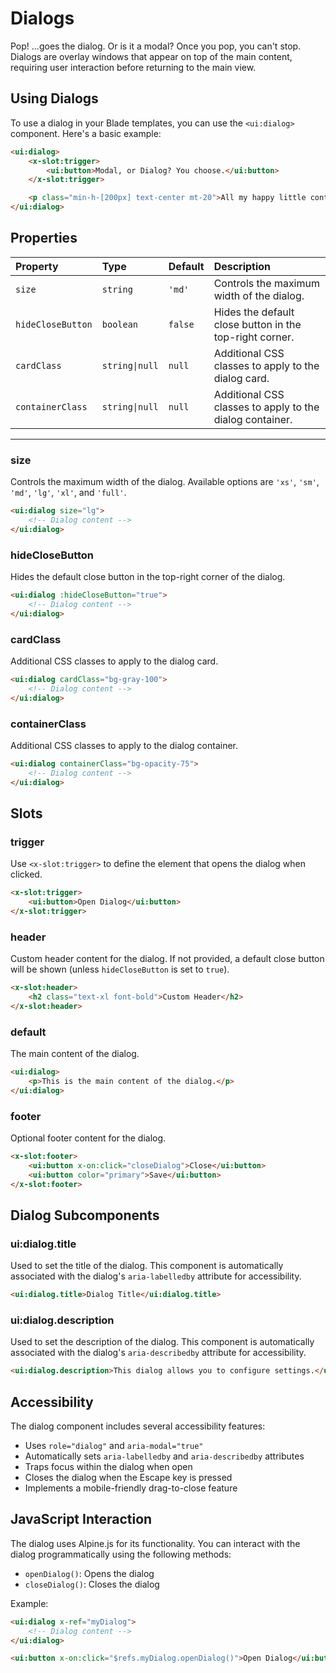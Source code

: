 # Dialogs

Pop! ...goes the dialog. Or is it a modal? Once you pop, you can't stop. Dialogs are overlay windows that appear on top of the main content, requiring user interaction before returning to the main view.

## Using Dialogs

To use a dialog in your Blade templates, you can use the `<ui:dialog>` component. Here's a basic example:

```html +demo title={Basic Dialog}
<ui:dialog>
    <x-slot:trigger>
        <ui:button>Modal, or Dialog? You choose.</ui:button>
    </x-slot:trigger>

    <p class="min-h-[200px] text-center mt-20">All my happy little content mistakes end up here.</p>
</ui:dialog>
```

## Properties

| Property | Type | Default | Description |
|:---|:---|:---|:---|
| `size` | `string` | `'md'` | Controls the maximum width of the dialog. |
| `hideCloseButton` | `boolean` | `false` | Hides the default close button in the top-right corner. |
| `cardClass` | `string\|null` | `null` | Additional CSS classes to apply to the dialog card. |
| `containerClass` | `string\|null` | `null` | Additional CSS classes to apply to the dialog container. |

---

### size

Controls the maximum width of the dialog. Available options are `'xs'`, `'sm'`, `'md'`, `'lg'`, `'xl'`, and `'full'`.

```html
<ui:dialog size="lg">
    <!-- Dialog content -->
</ui:dialog>
```

### hideCloseButton

Hides the default close button in the top-right corner of the dialog.

```html
<ui:dialog :hideCloseButton="true">
    <!-- Dialog content -->
</ui:dialog>
```

### cardClass

Additional CSS classes to apply to the dialog card.

```html
<ui:dialog cardClass="bg-gray-100">
    <!-- Dialog content -->
</ui:dialog>
```

### containerClass

Additional CSS classes to apply to the dialog container.

```html
<ui:dialog containerClass="bg-opacity-75">
    <!-- Dialog content -->
</ui:dialog>
```

## Slots

### trigger

Use `<x-slot:trigger>` to define the element that opens the dialog when clicked.

```html
<x-slot:trigger>
    <ui:button>Open Dialog</ui:button>
</x-slot:trigger>
```

### header

Custom header content for the dialog. If not provided, a default close button will be shown (unless `hideCloseButton` is set to `true`).

```html
<x-slot:header>
    <h2 class="text-xl font-bold">Custom Header</h2>
</x-slot:header>
```

### default

The main content of the dialog.

```html
<ui:dialog>
    <p>This is the main content of the dialog.</p>
</ui:dialog>
```

### footer

Optional footer content for the dialog.

```html
<x-slot:footer>
    <ui:button x-on:click="closeDialog">Close</ui:button>
    <ui:button color="primary">Save</ui:button>
</x-slot:footer>
```

## Dialog Subcomponents

### ui:dialog.title

Used to set the title of the dialog. This component is automatically associated with the dialog's `aria-labelledby` attribute for accessibility.

```html
<ui:dialog.title>Dialog Title</ui:dialog.title>
```

### ui:dialog.description

Used to set the description of the dialog. This component is automatically associated with the dialog's `aria-describedby` attribute for accessibility.

```html
<ui:dialog.description>This dialog allows you to configure settings.</ui:dialog.description>
```

## Accessibility

The dialog component includes several accessibility features:
- Uses `role="dialog"` and `aria-modal="true"`
- Automatically sets `aria-labelledby` and `aria-describedby` attributes
- Traps focus within the dialog when open
- Closes the dialog when the Escape key is pressed
- Implements a mobile-friendly drag-to-close feature

## JavaScript Interaction

The dialog uses Alpine.js for its functionality. You can interact with the dialog programmatically using the following methods:

- `openDialog()`: Opens the dialog
- `closeDialog()`: Closes the dialog

Example:

```html
<ui:dialog x-ref="myDialog">
    <!-- Dialog content -->
</ui:dialog>

<ui:button x-on:click="$refs.myDialog.openDialog()">Open Dialog</ui:button>
```
